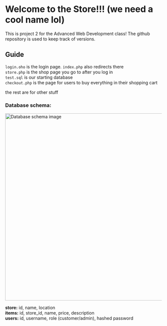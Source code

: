 # Welcome to the Store!!! (we need a cool name lol)

This is project 2 for the Advanced Web Development class!
The github repository is used to keep track of versions.

## Guide
`login.oho` is the login page. `index.php` also redirects there    
`store.php` is the shop page you go to after you log in  
`test.sql` is our starting database  
`checkout.php` is the page for users to buy everything in their shopping cart  

the rest are for other stuff


### Database schema:
<img src="https://github.com/cool-mario/The-Store/assets/50786617/df1b205d-ce21-429d-9d0d-2b0a3817b95e" alt="Database schema image" width="600">

**store:** id, name, location  
**items:** id, store_id, name, price, description  
**users:** id, username, role (customer/admin), hashed password  

